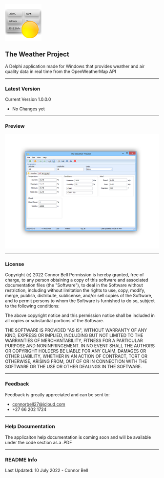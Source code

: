 ![Logo](icon.png)
## The Weather Project
A Delphi application made for Windows that provides weather and air quality data in real time from the OpenWeatherMap API
***
### Latest Version 
Current Version 1.0.0.0 
- No Changes yet
***
### Preview
![Screenshot](screenshotnb.png)
***
### License 
Copyright (c) 2022 Connor Bell
Permission is hereby granted, free of charge, to any person obtaining a copy
of this software and associated documentation files (the "Software"), to deal
in the Software without restriction, including without limitation the rights
to use, copy, modify, merge, publish, distribute, sublicense, and/or sell
copies of the Software, and to permit persons to whom the Software is
furnished to do so, subject to the following conditions:

The above copyright notice and this permission notice shall be included in all
copies or substantial portions of the Software.

THE SOFTWARE IS PROVIDED "AS IS", WITHOUT WARRANTY OF ANY KIND, EXPRESS OR
IMPLIED, INCLUDING BUT NOT LIMITED TO THE WARRANTIES OF MERCHANTABILITY,
FITNESS FOR A PARTICULAR PURPOSE AND NONINFRINGEMENT. IN NO EVENT SHALL THE
AUTHORS OR COPYRIGHT HOLDERS BE LIABLE FOR ANY CLAIM, DAMAGES OR OTHER
LIABILITY, WHETHER IN AN ACTION OF CONTRACT, TORT OR OTHERWISE, ARISING FROM,
OUT OF OR IN CONNECTION WITH THE SOFTWARE OR THE USE OR OTHER DEALINGS IN THE
SOFTWARE.

***
### Feedback 
Feedback is greatly appreciated and can be sent to: 
- connorbell27@icloud.com
- +27 66 202 1724
***
### Help Documentation 
The applicaiton help documentation is coming soon and will be available under the code section as a .PDF
***
### README Info
Last Updated: 10 July 2022 - Connor Bell
